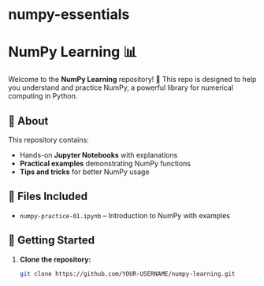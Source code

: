 # numpy-essentials
# NumPy Learning 📊

Welcome to the **NumPy Learning** repository! 🚀 This repo is designed to help you understand and practice NumPy, a powerful library for numerical computing in Python.

## 📖 About
This repository contains:
- Hands-on **Jupyter Notebooks** with explanations
- **Practical examples** demonstrating NumPy functions
- **Tips and tricks** for better NumPy usage

## 📂 Files Included
- `numpy-practice-01.ipynb` – Introduction to NumPy with examples

## 🔧 Getting Started

1. **Clone the repository:**
   ```bash
   git clone https://github.com/YOUR-USERNAME/numpy-learning.git
